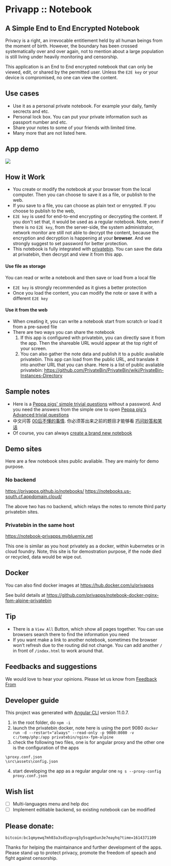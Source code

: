 # Privapp :: Notebook

## A Simple End to End Encrypted Notebook
Privacy is a right, an irrevocable entitlement held by all human beings from the moment of birth. However, the boundary has been crossed systematically over and over again, not to mention about a large population is still living under heavily monitoring and censorship.

This application is an End to End encrypted notebook that can only be viewed, edit, or shared by the permitted user. Unless the `E2E key` or your device is compromised, no one can view the content.

## Use cases
* Use it as a personal private notebook. For example your daily, family secrects and etc.
* Personal lock box. You can put your private information such as passport number and etc.
* Share your notes to some of your friends with limited time.
* Many more that are not listed here.

## App demo
[![](https://privapps.github.io/notebook_m.jpg)](https://d.tube/#!/v/n0teb00k.privapps/QmXY3YD71CpFnQEMVa64aDeLUgGiEfKAqNMomyqahiEund)

## How it Work
* You create or modify the notebook at your browser from the local computer. Then you can choose to save it as a file, or publish to the web.
* If you save to a file, you can choose as plain text or enrypted. If you choose to publish to the web, 
* `E2E key` is used for end-to-end encrypting or decrypting the content. If you don't set that, it would be used as a regular notebook. Note, even if there is no `E2E key`, from the server-side, the system administrator, network monitor are still not able to decrypt the content, because the encryption and decryption is happening at your **browser**. And we strongly suggest to set password for better protection.
* This notebook is fully integrated with [privatebin](https://privatebin.info/). You can save the data at privatebin, then decrypt and view it from this app.

#### Use file as storage
You can read or write a notebook and then save or load from a local file
* `E2E key` is strongly recommended as it gives a better protection
* Once you load the content, you can modify the note or save it with a different `E2E key`

#### Use it from the web
* When creating it, you can write a notebook start from scratch or load it from a pre-saved file
* There are two ways you can share the notebook  
  1. If this app is configured with privatebin, you can directly save it from the app. Then the shareable URL would appear at the top right of your screen.
  2. You can also gather the note data and publish it to a public available privatebin. This app can load from the public URL, and translate it into another URL that you can share. Here is a list of public avaliable privatebin: https://github.com/PrivateBin/PrivateBin/wiki/PrivateBin-Instances-Directory

## Sample notes

- Here is a [Peppa pigs' simple trivial questions](https://privapps.github.io/notebooks/index.html#/notes/0/type,remote&url,data___peppa&symmetric,Hj84nE4pQW4iBXhXhGf3wNeHqtYzGsupFFZHYgDDffjw) without a password. And you need the answers from the simple one to open [Peppa pig's Advanced trivial questions](https://privapps.github.io/notebooks/index.html#/notes/0/type,remote&url,data___peppa2&symmetric,7rrxctQBPgKwfUuU5XrQLteScRpZvPX2jQ6pbRcsASGt)
- 中文问答 [00后不懂的事情](https://privapps.github.io/notebooks/index.html#/notes/0/type,remote&url,data___00&symmetric,5PQae51qE2E7e8KwqQERYkWYTcUntdWqH4Qn4LMKRj6d). 你必须答出来之前的题目才能够看 [巧问妙答和笑话](https://privapps.github.io/notebooks/index.html#/notes/0/type,remote&url,data___002&symmetric,253ZfcKR1KW3RZh35vYMybD1W4GoFHnh898L4ZbRUFDd)
- Of course, you can always [create a brand new notebook](https://privapps.github.io/notebooks/index.html#/notes/0/&new)

## Demo sites
Here are a few notebook sites public avaliable. They are mainly for demo purpose.

### No backend
https://privapps.github.io/notebooks/
https://notebooks.us-south.cf.appdomain.cloud/

The above two has no backend, which relays the notes to remote third party privatebin sites.

### Privatebin in the same host
https://notebook-privapps.mybluemix.net

This one is similar as you host privately as a docker, within kubernetes or in cloud foundry. Note, this site is for demostration purpose, if the node died or recycled, data would be wipe out.

## Docker

You can also find docker images at https://hub.docker.com/u/privapps

See build details at https://github.com/privapps/notebook-docker-nginx-fpm-alpine-privatebin

## Tip
- There is a `View All` Button, which show all pages together. You can use browsers search there to find the information you need
- If you want make a link to another notebook, sometimes the browser won't refresh due to the routing did not change. You can add another ```/``` in front of ```/index.html``` to work around that.

## Feedbacks and suggestions
We would love to hear your opinions. Please let us know from [Feedback From](https://public.biaomail.us.to/stdv.php?id=MTQ=)

## Developer guide

This project was generated with [Angular CLI](https://github.com/angular/angular-cli) version 11.0.7.

1. in the root folder, do
```npm -i```
2. launch the privatebin docker, note here is using the port 9080
``` docker run -d --restart="always" --read-only -p 9080:8080 -v c:/temp/php:/app privatebin/nginx-fpm-alpine ```
3. check the following two files, one is for angular proxy and the other one is the configuration of the apps
```
\proxy.conf.json
\src\assets\config.json
```
4. start developing the app as a regular angular one
``` ng s --proxy-config proxy.conf.json ```

## Wish list
- [ ] Multi-languages menu and help doc
- [ ] Implement editiable backend, so existing notebook can be modified

## Please donate:
```
bitcoin:bc1qmyewq7mh03a3sd5zgvvg3y5sqgm5un3e7eayhq?time=1614371109
```
Thanks for helping the maintainance and further development of the apps. Please stand up to protect privacy, promote the freedom of speach and fight against censorship. 


